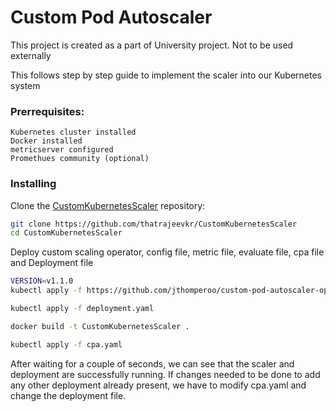 # Custom Pod Autoscaler 

This project is created as a part of University project. Not to be used externally

This follows step by step guide to implement the scaler into our Kubernetes system

### Prerrequisites:
    Kubernetes cluster installed
    Docker installed
    metricserver configured
    Promethues community (optional)

### Installing
Clone the [CustomKubernetesScaler](https://github.com/thatrajeevkr/CustomKubernetesScaler) repository:
```bash
git clone https://github.com/thatrajeevkr/CustomKubernetesScaler
cd CustomKubernetesScaler
```

Deploy custom scaling operator, config file, metric file, evaluate file, cpa file and Deployment file

```bash
VERSION=v1.1.0
kubectl apply -f https://github.com/jthomperoo/custom-pod-autoscaler-operator/releases/download/${VERSION}/cluster.yaml

kubectl apply -f deployment.yaml

docker build -t CustomKubernetesScaler .

kubectl apply -f cpa.yaml
```

After waiting for a couple of seconds, we can see that the scaler and deployment are successfully running.
If changes needed to be done to add any other deployment already present, we have to modify cpa.yaml and change the deployment file.